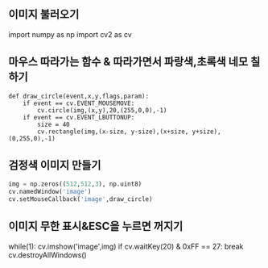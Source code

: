 ## 이미지 불러오기
import numpy as np
import cv2 as cv
## 마우스 따라가는 함수 & 따라가면서 파랑색,초록색 네모 칠하기 

```PY
def draw_circle(event,x,y,flags,param):
    if event == cv.EVENT_MOUSEMOVE:
        cv.circle(img,(x,y),20,(255,0,0),-1)
    if event == cv.EVENT_LBUTTONUP:
        size = 40
        cv.rectangle(img,(x-size, y-size),(x+size, y+size),(0,255,0),-1)
```

## 검정색 이미지 만들기
```py
img = np.zeros((512,512,3), np.uint8)
cv.namedWindow('image')
cv.setMouseCallback('image',draw_circle)
```

## 이미지 무한 표시&ESC을 누르면 꺼지기
while(1):
    cv.imshow('image',img)
    if cv.waitKey(20) & 0xFF == 27:
        break
cv.destroyAllWindows()